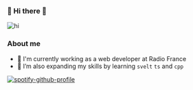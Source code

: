 ### 🌈 Hi there 👋

![hi](https://media.tenor.com/ELcXfEj-_VAAAAAi/popchan-popcat.gif)

### About me

- 🔭 I'm currently working as a web developer at Radio France
- 🌱 I’m also expanding my skills by learning `svelt` `ts` and `cpp`

[![spotify-github-profile](https://spotify-github-profile.vercel.app/api/view?uid=1114989307&cover_image=true&theme=novatorem)](https://spotify-github-profile.vercel.app/api/view?uid=1114989307&redirect=true)
<!--
**ThomasDeruel/ThomasDeruel** is a ✨ _special_ ✨ repository because its `README.md` (this file) appears on your GitHub profile.

Here are some ideas to get you started:

- 🔭 I’m currently working on ...
- 🌱 I’m currently learning ...
- 👯 I’m looking to collaborate on ...
- 🤔 I’m looking for help with ...
- 💬 Ask me about ...
- 📫 How to reach me: ...
- 😄 Pronouns: ...
- ⚡ Fun fact: ...
-->
